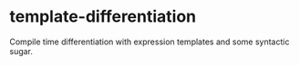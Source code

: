 # template-differentiation
Compile time differentiation with expression templates and some syntactic sugar.
